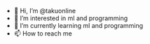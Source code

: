 - 👋 Hi, I’m @takuonline
- 👀 I’m interested in ml and programming
- 🌱 I’m currently learning ml and programming
- 📫 How to reach me 

<!---
takuonline/takuonline is a ✨ special ✨ repository because its `README.md` (this file) appears on your GitHub profile.
You can click the Preview link to take a look at your changes.
--->
